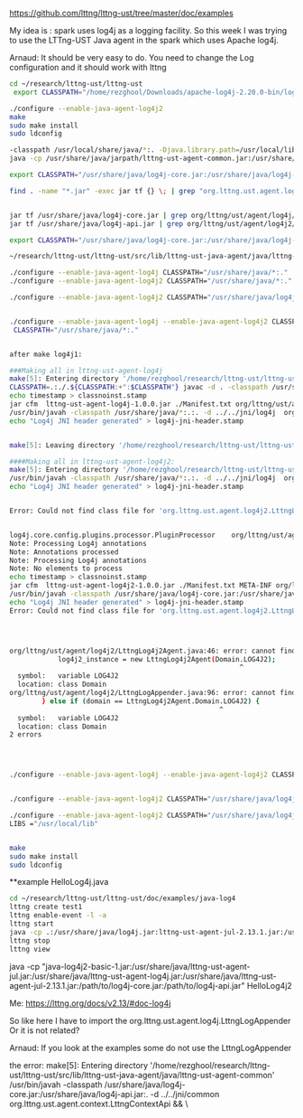https://github.com/lttng/lttng-ust/tree/master/doc/examples


My idea is :
spark uses log4j as a logging facility. So this week I was trying to use the LTTng-UST Java agent in the spark which uses Apache log4j.

Arnaud:
It should be very easy to do. You need to change the Log configuration and it should work with lttng



```bash
cd ~/research/lttng-ust/lttng-ust
 export CLASSPATH="/home/rezghool/Downloads/apache-log4j-2.20.0-bin/log4j-core-2.20.0.jar:/home/rezghool/Downloads/apache-log4j-2.20.0-bin/og4j-api-2.20.0.jar"

./configure --enable-java-agent-log4j2
make
sudo make install
sudo ldconfig
```












```bash
-classpath /usr/local/share/java/*:. -Djava.library.path=/usr/local/lib Test
java -cp /usr/share/java/jarpath/lttng-ust-agent-common.jar:/usr/share/java/jarpath/lttng-ust-agent-log4j.jar:$LOG4JPATH:. Test

export CLASSPATH="/usr/share/java/log4j-core.jar:/usr/share/java/log4j-api.jar:/usr/share/java/log4j.jar"

find . -name "*.jar" -exec jar tf {} \; | grep "org.lttng.ust.agent.log4j*\.class"


jar tf /usr/share/java/log4j-core.jar | grep org/lttng/ust/agent/log4j/LttngLog4j2Api
jar tf /usr/share/java/log4j-api.jar | grep org/lttng/ust/agent/log4j2/LttngLog4j2Api

export CLASSPATH="/usr/share/java/log4j-core.jar:/usr/share/java/log4j-api.jar"

~/research/lttng-ust/lttng-ust/src/lib/lttng-ust-java-agent/java/lttng-ust-agent-log4j2/org/lttng/ust/agent/log4j2

./configure --enable-java-agent-log4j CLASSPATH="/usr/share/java/*:."
./configure --enable-java-agent-log4j2 CLASSPATH="/usr/share/java/*:."

./configure --enable-java-agent-log4j2 CLASSPATH="/usr/share/java/log4j-core.jar:/usr/share/java/log4j-api.jar"


./configure --enable-java-agent-log4j --enable-java-agent-log4j2 CLASSPATH="/usr/share/java/log4j-core.jar:/usr/share/java/log4j-api.jar"
 CLASSPATH="/usr/share/java/*:."


after make log4j1:

###Making all in lttng-ust-agent-log4j
make[5]: Entering directory '/home/rezghool/research/lttng-ust/lttng-ust/src/lib/lttng-ust-java-agent/java/lttng-ust-agent-log4j'
CLASSPATH=.:./.${CLASSPATH:+":$CLASSPATH"} javac -d . -classpath /usr/share/java/*:.:./../lttng-ust-agent-common/lttng-ust-agent-common.jar    org/lttng/ust/agent/log4j/LttngLog4jAgent.java org/lttng/ust/agent/log4j/LttngLog4jApi.java org/lttng/ust/agent/log4j/LttngLogAppender.java
echo timestamp > classnoinst.stamp
jar cfm  lttng-ust-agent-log4j-1.0.0.jar ./Manifest.txt org/lttng/ust/agent/log4j/*.class && rm -f lttng-ust-agent-log4j.jar && ln -s lttng-ust-agent-log4j-1.0.0.jar lttng-ust-agent-log4j.jar
/usr/bin/javah -classpath /usr/share/java/*:.:. -d ../../jni/log4j  org.lttng.ust.agent.log4j.LttngLog4jApi && \
echo "Log4j JNI header generated" > log4j-jni-header.stamp


make[5]: Leaving directory '/home/rezghool/research/lttng-ust/lttng-ust/src/lib/lttng-ust-java-agent/java/lttng-ust-agent-log4j'

####Making all in lttng-ust-agent-log4j2:
make[5]: Entering directory '/home/rezghool/research/lttng-ust/lttng-ust/src/lib/lttng-ust-java-agent/java/lttng-ust-agent-log4j2'
/usr/bin/javah -classpath /usr/share/java/*:.:. -d ../../jni/log4j  org.lttng.ust.agent.log4j2.LttngLog4j2Api && \
echo "Log4j JNI header generated" > log4j-jni-header.stamp


Error: Could not find class file for 'org.lttng.ust.agent.log4j2.LttngLog4j2Api'.


log4j.core.config.plugins.processor.PluginProcessor    org/lttng/ust/agent/log4j2/LttngLog4j2Agent.java org/lttng/ust/agent/log4j2/LttngLog4j2Api.java org/lttng/ust/agent/log4j2/LttngLogAppender.java
Note: Processing Log4j annotations
Note: Annotations processed
Note: Processing Log4j annotations
Note: No elements to process
echo timestamp > classnoinst.stamp
jar cfm  lttng-ust-agent-log4j2-1.0.0.jar ./Manifest.txt META-INF org/lttng/ust/agent/log4j2/*.class && rm -f lttng-ust-agent-log4j2.jar && ln -s lttng-ust-agent-log4j2-1.0.0.jar lttng-ust-agent-log4j2.jar
/usr/bin/javah -classpath /usr/share/java/log4j-core.jar:/usr/share/java/log4j-api.jar:. -d ../../jni/log4j  org.lttng.ust.agent.log4j2.LttngLog4j2Api && \
echo "Log4j JNI header generated" > log4j-jni-header.stamp
Error: Could not find class file for 'org.lttng.ust.agent.log4j2.LttngLog4j2Api'.




org/lttng/ust/agent/log4j2/LttngLog4j2Agent.java:46: error: cannot find symbol
			log4j2_instance = new LttngLog4j2Agent(Domain.LOG4J2);
			                                             ^
  symbol:   variable LOG4J2
  location: class Domain
org/lttng/ust/agent/log4j2/LttngLogAppender.java:96: error: cannot find symbol
		} else if (domain == LttngLog4j2Agent.Domain.LOG4J2) {
		                                            ^
  symbol:   variable LOG4J2
  location: class Domain
2 errors




./configure --enable-java-agent-log4j --enable-java-agent-log4j2 CLASSPATH="/usr/share/java/*:."


./configure --enable-java-agent-log4j2 CLASSPATH="/usr/share/java/log4j-core.jar:/usr/share/java/log4j-api.jar"

./configure --enable-java-agent-log4j2 CLASSPATH="/usr/share/java/log4j-core.jar:/usr/share/java/log4j-api.jar:/usr/local/share/java/*:."
LIBS ="/usr/local/lib"


make
sudo make install
sudo ldconfig

```

**example HelloLog4j.java 
```bash
cd ~/research/lttng-ust/lttng-ust/doc/examples/java-log4
lttng create test1
lttng enable-event -l -a
lttng start
java -cp .:/usr/share/java/log4j.jar:lttng-ust-agent-jul-2.13.1.jar:/usr/share/java/lttng-ust-agent-jul.jar:/usr/share/java/lttng-ust-agent-log4j.jar:/usr/share/java/lttng-ust-agent-jul-2.13.1.jar HelloLog4j
lttng stop
lttng view
```


java -cp "java-log4j2-basic-1.jar:/usr/share/java/lttng-ust-agent-jul.jar:/usr/share/java/lttng-ust-agent-log4j.jar:/usr/share/java/lttng-ust-agent-jul-2.13.1.jar:/path/to/log4j-core.jar:/path/to/log4j-api.jar" HelloLog4j2



Me: 
https://lttng.org/docs/v2.13/#doc-log4j

So like here I have to import the
org.lttng.ust.agent.log4j.LttngLogAppender
Or it is not related?

Arnaud: 
If you look at the examples some do not use the LttngLogAppender


the error: 
make[5]: Entering directory '/home/rezghool/research/lttng-ust/lttng-ust/src/lib/lttng-ust-java-agent/java/lttng-ust-agent-common'
/usr/bin/javah -classpath /usr/share/java/log4j-core.jar:/usr/share/java/log4j-api.jar:. -d ../../jni/common  org.lttng.ust.agent.context.LttngContextApi && \




